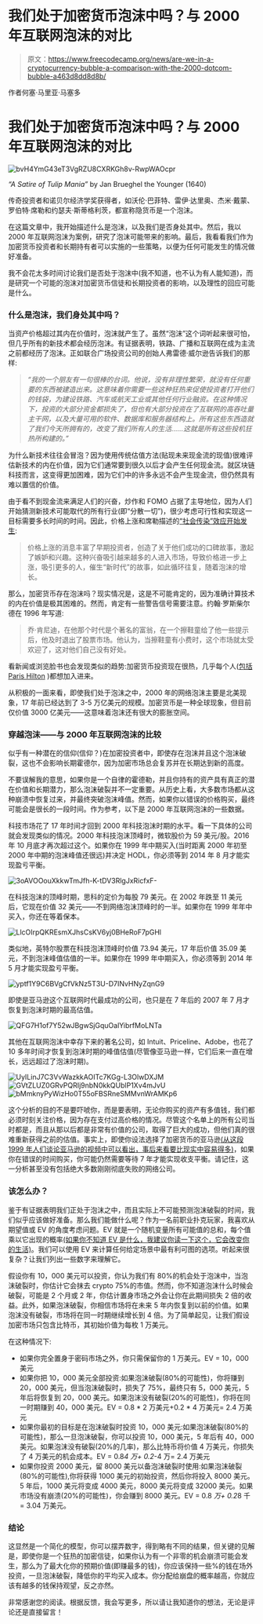 # 我们处于加密货币泡沫中吗？与 2000 年互联网泡沫的对比

> 原文：<https://www.freecodecamp.org/news/are-we-in-a-cryptocurrency-bubble-a-comparison-with-the-2000-dotcom-bubble-a463d8dd8d8b/>

作者何塞·马里亚·马塞多

# 我们处于加密货币泡沫中吗？与 2000 年互联网泡沫的对比

![bvH4YmG43eT3VgRZU8CXRKGh8v-RwpWAOcpr](img/078e803b5c7f7c222f3fe294525186fa.png)

*“A Satire of Tulip Mania”* by Jan Brueghel the Younger (1640)

传奇投资者和诺贝尔经济学奖获得者，如沃伦·巴菲特、雷伊·达里奥、杰米·戴蒙、罗伯特·席勒和约瑟夫·斯蒂格利茨，都宣称隐货币是一个泡沫。

在这篇文章中，我开始描述什么是泡沫，以及我们是否身处其中。然后，我以 2000 年互联网泡沫为案例，研究了泡沫可能带来的影响。最后，我看看我们作为加密货币投资者和长期持有者可以实施的一些策略，以便为任何可能发生的情况做好准备。

我不会花太多时间讨论我们是否处于泡沫中(我不知道，也不认为有人能知道)，而是研究一个可能的泡沫对加密货币信徒和长期投资者的影响，以及理性的回应可能是什么。

### 什么是泡沫，我们身处其中吗？

当资产价格超过其内在价值时，泡沫就产生了。虽然“泡沫”这个词听起来很可怕，但几乎所有的新技术都会经历泡沫。有证据表明，铁路、广播和互联网在成为主流之前都经历了泡沫。正如联合广场投资公司的创始人弗雷德·威尔逊告诉我们的那样:

> *“我的一个朋友有一句很棒的台词。他说，没有非理性繁荣，就没有任何重要的东西被建造出来。这意味着你需要一些这种狂热来促使投资者打开他们的钱袋，为建设铁路、汽车或航天工业或其他任何行业融资。在这种情况下，投资的大部分资金都损失了，但也有大部分投资在了互联网的高吞吐量主干网，以及大量可用的软件、数据库和服务器结构上。所有这些东西造就了我们今天所拥有的，改变了我们所有人的生活……这就是所有这些投机狂热所构建的。”*

为什么新技术往往会冒泡？因为使用传统估值方法(贴现未来现金流的现值)很难评估新技术的内在价值，因为它们通常要到很久以后才会产生任何现金流。就区块链科技而言，这变得更加困难，因为它们中的许多永远不会产生现金流，但仍然具有难以置信的价值。

由于看不到现金流来满足人们的兴奋，炒作和 FOMO 占据了主导地位，因为人们开始猜测新技术可能取代的所有行业(即“分散一切”)，很少考虑可行性和实现这一目标需要多长时间的时间。因此，价格上涨和席勒描述的[“社会传染”效应开始发生](https://www.project-syndicate.org/commentary/bubbles-without-markets?barrier=accessreg):

> 价格上涨的消息丰富了早期投资者，创造了关于他们成功的口碑故事，激起了嫉妒和兴趣。这种兴奋吸引越来越多的人进入市场，导致价格进一步上涨，吸引更多的人，催生“新时代”的故事，如此循环往复，随着泡沫的增长。

那么，加密货币存在泡沫吗？现实情况是，这是不可能肯定的，因为准确计算技术的内在价值是极其困难的。然而，肯定有一些警告信号需要注意。约翰·罗斯柴尔德在 1996 年写道:

> 乔·肯尼迪，在他那个时代是个著名的富翁，在一个擦鞋童给了他一些提示后，他及时退出了股票市场。他认为，当擦鞋童有小费时，这个市场就太受欢迎了，这对他们自己没有好处。

看新闻或浏览脸书也会发现类似的趋势:加密货币投资现在很热，几乎每个人([包括 Paris Hilton](http://uk.businessinsider.com/paris-hilton-backs-ico-lydian-celebrities-endorsing-cryptocurrencies-2017-9) )都想加入进来。

从积极的一面来看，即使我们处于泡沫之中，2000 年的网络泡沫主要是北美现象，17 年前已经达到了 3-5 万亿美元的规模。加密货币是一种全球现象，但目前仅价值 3000 亿美元——这意味着泡沫还有很大的膨胀空间。

### **穿越泡沫——与 2000 年互联网泡沫的比较**

似乎有一种潜在的信仰(信仰？)在加密投资者中，即使存在泡沫并且这个泡沫破裂，这也不会影响长期霍德尔，因为加密市场总会复苏并在长期达到新的高度。

不要误解我的意思，如果你是一个自律的霍德勒，并且你持有的资产具有真正的潜在价值和长期潜力，那么泡沫破裂并不一定重要。从历史上看，大多数市场都从这种崩溃中恢复过来，并最终突破泡沫峰值。然而，如果你以错误的价格购买，最终可能会是很长的一段时间。作为参考，以下是 2000 年互联网泡沫的一些数据。

科技市场花了 17 年时间才回到 2000 年科技泡沫时期的水平。看一下具体的公司就会发现类似的情况。2000 年科技泡沫顶峰时，微软股价为 59 美元/股。2016 年 10 月底才再次超过这个。如果你在 1999 年中期买入(当时距离 2000 年初至 2000 年中期的泡沫峰值还很远)并决定 HODL，你必须等到 2014 年 8 月才能实现盈亏平衡。

![3oAVOOouXkkwTmJfh-K-tDV3RlgJxRicfxF-](img/c7dd8c454d27d0e2ead36a2c730c8567.png)

在科技泡沫的顶峰时期，思科的定价为每股 79 美元。在 2002 年跌至 11 美元后，它现在价值 32 美元——不到网络泡沫顶峰时的一半。如果你在 1999 年年中买入，你还在等着保本。

![LlcOIrpQKREsmXJhsCsKV6yj0BHeRoF7pGHl](img/540bbab460afe0e90c84bc625648c889.png)

类似地，英特尔股票在科技泡沫顶峰时价值 73.94 美元，17 年后价值 35.09 美元，不到泡沫峰值估值的一半。如果你在 1999 年中期买入，你必须等到 2014 年 5 月才能实现盈亏平衡。

![yptf1Y9C6BVgCfVkNz5T3U-D7INvHNyZqnG9](img/cd36d919650cc96b249a7a563f10943a.png)

即使是亚马逊这个互联网时代最成功的公司，也只是在 7 年后的 2007 年 7 月才恢复到泡沫时期的最高估值。

![QFG7H1of7Y52wJBgwSjGquOalYibrfMoLNTa](img/03fd94099a5810386256704c35afd7a7.png)

其他在互联网泡沫中幸存下来的著名公司，如 Intuit、Priceline、Adobe，也花了 10 多年时间才恢复到泡沫时期的峰值估值(尽管像亚马逊一样，它们后来一直在增长，远远超过了泡沫时期)。

![UyILinJ7C3VvWazkkAOITc7KGg-L3OlwDXJM](img/5d56290df2dcbebeec79f3f11a20e452.png)![GVtZLUZ0GRvPQRIj9nbN0kkQUblP1Xv4mJvU](img/6e52bb8206c08934e7f5f96a40db74b3.png)![bMmknyPyWizHo0T55oFBSRneSMMvnWrAMKp6](img/5269e71a4fa3134b104e42a188c67157.png)

这个分析的目的不是要吓唬你，而是要表明，无论你购买的资产有多值钱，我们都必须时刻关注价格，因为存在支付过高价格的情况。尽管这个名单上的所有公司当时都是，而且从那以后都是非常有价值的公司，取得了巨大的成功，但他们真的很难重新获得之前的估值。事实上，即使你设法选择了加密货币的亚马逊[(从这段 1999 年人们谈论亚马逊的视频中可以看出，事后来看要比现实中容易得多)](https://www.youtube.com/watch?v=6cTjhzSgdwE)，如果你在错误的时间购买，你可能仍然需要等待 7 年才能实现收支平衡。请记住，这一分析甚至没有包括绝大多数刚刚彻底失败的网络公司。

### **该怎么办？**

鉴于有证据表明我们正处于泡沫之中，而且实际上不可能预测泡沫破裂的时间，我们似乎应该做好准备。那么我们能做什么呢？作为一名前职业扑克玩家，我喜欢从期望值或 EV 的角度考虑问题。EV 就是一个随机变量所有可能值的总和，每个值乘以它出现的概率[(如果你不知道 EV 是什么，我建议你读一下这个，它会改变你的生活)](https://foreverjobless.com/ev-millionaires-math/)。我们可以使用 EV 来计算任何给定场景中最有利可图的选项。听起来很复杂？让我们列出一些数字来理解它。

假设你有 10，000 美元可以投资，你认为我们有 80%的机会处于泡沫中，当泡沫破裂时，你估计它会抹去 crypto 75%的市值。然而，你不知道泡沫什么时候会破裂，可能是 2 个月或 2 年，你估计置身市场之外会让你在此期间损失 2 倍的收益。此外，如果泡沫破裂，你相信市场将在未来 5 年内恢复到以前的价值。如果泡沫没有破裂，市场将在同一时期继续增长到 4 倍。为了简单起见，让我们假设加密市场只包含比特币，其初始价值为每枚 1 万美元。

在这种情况下:

*   如果你完全置身于密码市场之外，你只需保留你的 1 万美元。EV = 10，000 美元
*   如果你把 10，000 美元全部投资:如果泡沫破裂(80%的可能性)，你将赚到 20，000 美元，但当泡沫破裂时，损失了 75%，最终只有 5，000 美元，5 年后将恢复到 20，000 美元。如果泡沫没有破裂(20%的可能性)，你将在同一时期赚到 40，000 美元。EV = 0.8 * 2 万美元+0.2 * 4 万美元= 2.4 万美元
*   如果你最初的目标是在泡沫破裂时投资 10，000 美元:如果泡沫破裂(80%的可能性)，那么一旦泡沫破裂，你可以投资 10，000 美元，5 年后有 40，000 美元。如果泡沫没有破裂(20%的几率)，那么比特币将价值 4 万美元，你损失了 4 万美元的机会成本。EV = 0.8*4 万+ 0.2*-4 万= 2.4 万美元
*   如果你投资 2000 美元，留 8000 美元以备泡沫破裂时使用:如果泡沫破裂(80%的可能性),你将获得 1000 美元的初始投资，然后你将投入 8000 美元。5 年后，1000 美元将变成 4000 美元，8000 美元将变成 32000 美元。如果市场没有崩溃(20%的可能性)，你会赚到 8000 美元。EV = 0.8 *万+ 0.2*8 千= 3.04 万美元。

### 结论

这显然是一个简化的模型，你可以摆弄数字，得到略有不同的结果，但关键的见解是，即使你是一个狂热的加密信徒，如果你认为有一个非零的机会崩溃可能会发生，那么为了最大化你的预期价值(即赚最多的钱)，你应该保持一些%的钱在场外投资，一旦泡沫破裂，降低你的平均买入成本。你分配给崩盘的概率越高，你就应该有越多的钱保持观望，反之亦然。

非常感谢您的阅读。根据反馈，我会写更多，所以请让我知道你的想法，无论是评论还是直接留言！